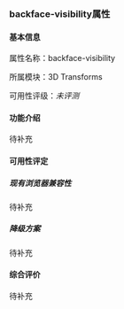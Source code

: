 ### backface-visibility属性

#### 基本信息

属性名称：backface-visibility

所属模块：3D Transforms

可用性评级：*未评测*

#### 功能介绍

待补充

#### 可用性评定

##### 现有浏览器兼容性

待补充

##### 降级方案

待补充

#### 综合评价

待补充